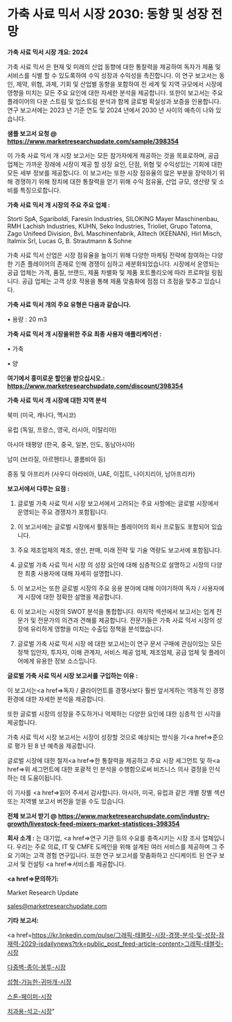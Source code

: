 # 가축 사료 믹서 시장 2030: 동향 및 성장 전망

<strong>가축 사료 믹서 시장 개요: 2024</strong>

가축 사료 믹서 은 현재 및 미래의 산업 동향에 대한 통찰력을 제공하여 독자가 제품 및 서비스를 식별 할 수 있도록하여 수익 성장과 수익성을 촉진합니다. 이 연구 보고서는 동인, 제약, 위협, 과제, 기회 및 산업별 동향을 포함하여 전 세계 및 지역 규모에서 시장에 영향을 미치는 모든 주요 요인에 대한 자세한 분석을 제공합니다. 또한이 보고서는 주요 플레이어의 다운 스트림 및 업스트림 분석과 함께 글로벌 확실성과 보증을 인용합니다. 연구 보고서에는 2023 년 기준 연도 및 2024 년에서 2030 년 사이의 예측이 나와 있습니다.



<strong>샘플 보고서 요청 @ <a href=https://www.marketresearchupdate.com/sample/398354>https://www.marketresearchupdate.com/sample/398354</a></strong>

이 가축 사료 믹서 개 시장 보고서는 모든 참가자에게 제공하는 것을 목표로하며, 공급 업체는 가까운 장래에 시장이 제공 할 성장 요인, 단점, 위협 및 수익성있는 기회에 대한 모든 세부 정보를 제공합니다. 이 보고서는 또한 시장 점유율의 많은 부분을 장악하기 위해 경쟁하기 위해 정치에 대한 통찰력을 얻기 위해 수익 점유율, 산업 규모, 생산량 및 소비를 특징으로합니다.



<strong>가축 사료 믹서 개 시장의 주요 주요 업체 :</strong>

Storti SpA, Sgariboldi, Faresin Industries, SILOKING Mayer Maschinenbau, RMH Lachish Industries, KUHN, Seko Industries, Trioliet, Grupo Tatoma, Zago Unifeed Division, BvL Maschinenfabrik, Alltech (KEENAN), Hirl Misch, Italmix Srl, Lucas G, B. Strautmann & Sohne

가축 사료 믹서 산업은 시장 점유율을 높이기 위해 다양한 마케팅 전략에 참여하는 다양한 기존 플레이어의 존재로 인해 경쟁이 심하고 세분화되었습니다. 시장에서 운영되는 공급 업체는 가격, 품질, 브랜드, 제품 차별화 및 제품 포트폴리오에 따라 프로파일 링됩니다. 공급 업체는 고객 상호 작용을 통해 제품 맞춤화에 점점 더 초점을 맞추고 있습니다.



<strong>가축 사료 믹서 개의 주요 유형은 다음과 같습니다.</strong>

• 용량 : 20 m3



<strong>가축 사료 믹서 개 시장을위한 주요 최종 사용자 애플리케이션 :</strong>

• 가축

• 양



<strong>여기에서 흥미로운 할인을 받으십시오.: <a href=https://www.marketresearchupdate.com/discount/398354>https://www.marketresearchupdate.com/discount/398354</a></strong>



<strong>가축 사료 믹서 개 시장에 대한 지역 분석</strong>

북미 (미국, 캐나다, 멕시코)

유럽 (독일, 프랑스, 영국, 러시아, 이탈리아)

아시아 태평양 (한국, 중국, 일본, 인도, 동남아시아)

남미 (브라질, 아르헨티나, 콜롬비아 등)

중동 및 아프리카 (사우디 아라비아, UAE, 이집트, 나이지리아, 남아프리카)



<strong>보고서에서 다루는 요점 :</strong>

1. 글로벌 가축 사료 믹서 시장 보고서에서 고려되는 주요 사항에는 글로벌 시장에서 운영되는 주요 경쟁자가 포함됩니다.

2. 이 보고서에는 글로벌 시장에서 활동하는 플레이어의 회사 프로필도 포함되어 있습니다.

3. 주요 제조업체의 제조, 생산, 판매, 미래 전략 및 기술 역량도 보고서에 포함됩니다.

4. 글로벌 가축 사료 믹서 시장 의 성장 요인에 대해 심층적으로 설명하고 시장의 다양한 최종 사용자에 대해 자세히 설명합니다.

5. 이 보고서는 또한 글로벌 시장의 주요 응용 분야에 대해 이야기하여 독자 / 사용자에게 시장에 대한 정확한 설명을 제공합니다.

6. 이 보고서는 시장의 SWOT 분석을 통합합니다. 마지막 섹션에서 보고서는 업계 전문가 및 전문가의 의견과 견해를 제공합니다. 전문가들은 가축 사료 믹서 시장의 성장에 유리하게 영향을 미치는 수출입 정책을 분석했습니다.

7. 글로벌 가축 사료 믹서 시장 에 대한 보고서는이 연구 문서 구매에 관심이있는 모든 정책 입안자, 투자자, 이해 관계자, 서비스 제공 업체, 제조업체, 공급 업체 및 플레이어에게 유용한 정보 소스입니다.



<strong>글로벌 가축 사료 믹서 시장 보고서를 구입하는 이유 :</strong>

이 보고서는<a href=>독자 / 클</a>라이언트를 경쟁사보다 훨씬 앞서게하는 역동적 인 경쟁 환경에 대한 자세한 분석을 제공합니다.

또한 글로벌 시장의 성장을 주도하거나 억제하는 다양한 요인에 대한 심층적 인 시각을 제공합니다.

가축 사료 믹서 시장 보고서는 시장이 성장할 것으로 예상되는 방식을 기<a href=>준으로</a> 평가 된 8 년 예측을 제공합니다.

글로벌 시장에 대한 철저<a href=>한 통찰력</a>을 제공하고 주요 시장 세그먼트 및 하<a href=>위 세그</a>먼트에 대한 포괄적 인 분석을 수행함으로써 비즈니스 의사 결정을 인식하는 데 도움이됩니다.

이 기사를 <a href=>읽어 주</a>셔서 감사합니다. 아시아, 미국, 유럽과 같은 개별 장별 섹션 또는 지역별 보고서 버전을 얻을 수도 있습니다.



<strong>전체 보고서 받기 @ <a href=https://www.marketresearchupdate.com/industry-growth/livestock-feed-mixers-market-statistices-398354>https://www.marketresearchupdate.com/industry-growth/livestock-feed-mixers-market-statistices-398354</a></strong>



<strong>회사 소개 :</strong>
는 대기업, <a href=>연구 기</a>관 등의 수요를 충족시키는 시장 조사 업체입니다. 우리는 주로 의료, IT 및 CMFE 도메인을 위해 설계된 여러 서비스를 제공하며 그 주요 기여는 고객 경험 연구입니다. 또한 연구 보고서를 맞춤화하고 신디케이트 된 연구 보고서 및 컨설팅 <a href=>서비</a>스를 제공합니다.



<strong><a href=>문의하기:</a></strong>

Market Research Update

sales@marketresearchupdate.com



<strong>기타 보고서:</strong>

<a href=https://kr.linkedin.com/pulse/그래픽-태블릿-시장-경쟁-분석-및-성장-잠재력-2029-isdailynews?trk=public_post_feed-article-content>그래픽-태블릿-시장</a>

<a href=https://www.linkedin.com/pulse/다중벽-종이-봉투-시장-진입-전략-및-위험-평가2029년-survey-savvy-insights-360-analysis/>다중벽-종이-봉투-시장</a>

<a href=https://www.linkedin.com/pulse/성형-가능한-귀마개-시장-진입-전략-및-위험-평가2029년-analytics-alchemy-360-analysis-sp3zf/>성형-가능한-귀마개-시장</a>

<a href=https://www.linkedin.com/pulse/스톤-페이퍼-시장-세분화-연구-및-목표-고객2029년-survey-spotlight-pro-24-analysis-ob9tf/>스톤-페이퍼-시장</a>

<a href=https://www.linkedin.com/pulse/치과용-석고-시장-경쟁-분석-및-성장-잠재력-2030-trend-tracking-tips-360-analysis-gvbxc/>치과용-석고-시장</a>"
